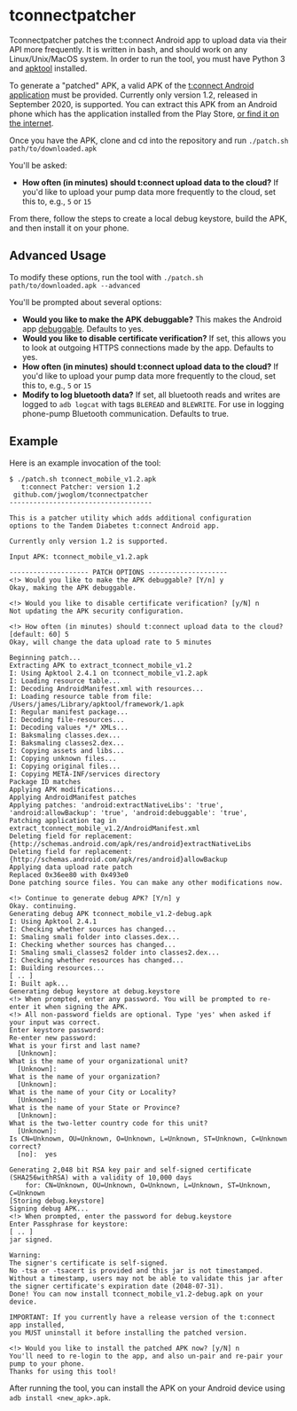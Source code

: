 # tconnectpatcher
Tconnectpatcher patches the t:connect Android app to upload data via their API more frequently.
It is written in bash, and should work on any Linux/Unix/MacOS system.
In order to run the tool, you must have Python 3 and [apktool](https://ibotpeaches.github.io/Apktool/install/) installed.

To generate a "patched" APK, a valid APK of the [t:connect Android application](https://play.google.com/store/apps/details?id=com.tandemdiabetes.tconnect) must be provided.
Currently only version 1.2, released in September 2020, is supported.
You can extract this APK from an Android phone which has the application installed from the Play Store, [or find it on the internet](http://google.com/search?q=com.tandemdiabetes.tconnect+1.2+android+apk).

Once you have the APK, clone and cd into the repository and run `./patch.sh path/to/downloaded.apk`

You'll be asked:

* **How often (in minutes) should t:connect upload data to the cloud?** If you'd like to upload your pump data more frequently to the cloud, set this to, e.g., `5` or `15`

From there, follow the steps to create a local debug keystore, build the APK, and then install it on your phone.

## Advanced Usage

To modify these options, run the tool with `./patch.sh path/to/downloaded.apk --advanced`

You'll be prompted about several options:

* **Would you like to make the APK debuggable?** This makes the Android app [debuggable](https://developer.android.com/guide/topics/manifest/application-element#debug). Defaults to yes.
* **Would you like to disable certificate verification?** If set, this allows you to look at outgoing HTTPS connections made by the app. Defaults to yes.
* **How often (in minutes) should t:connect upload data to the cloud?** If you'd like to upload your pump data more frequently to the cloud, set this to, e.g., `5` or `15`
* **Modify to log bluetooth data?** If set, all bluetooth reads and writes are logged to `adb logcat` with tags `BLEREAD` and `BLEWRITE`. For use in logging phone-pump Bluetooth communication. Defaults to true.


## Example

Here is an example invocation of the tool:

```
$ ./patch.sh tconnect_mobile_v1.2.apk
   t:connect Patcher: version 1.2
 github.com/jwoglom/tconnectpatcher
------------------------------------

This is a patcher utility which adds additional configuration
options to the Tandem Diabetes t:connect Android app.

Currently only version 1.2 is supported.

Input APK: tconnect_mobile_v1.2.apk

-------------------- PATCH OPTIONS --------------------
<!> Would you like to make the APK debuggable? [Y/n] y
Okay, making the APK debuggable.

<!> Would you like to disable certificate verification? [y/N] n
Not updating the APK security configuration.

<!> How often (in minutes) should t:connect upload data to the cloud? [default: 60] 5
Okay, will change the data upload rate to 5 minutes

Beginning patch...
Extracting APK to extract_tconnect_mobile_v1.2
I: Using Apktool 2.4.1 on tconnect_mobile_v1.2.apk
I: Loading resource table...
I: Decoding AndroidManifest.xml with resources...
I: Loading resource table from file: /Users/james/Library/apktool/framework/1.apk
I: Regular manifest package...
I: Decoding file-resources...
I: Decoding values */* XMLs...
I: Baksmaling classes.dex...
I: Baksmaling classes2.dex...
I: Copying assets and libs...
I: Copying unknown files...
I: Copying original files...
I: Copying META-INF/services directory
Package ID matches
Applying APK modifications...
Applying AndroidManifest patches
Applying patches: 'android:extractNativeLibs': 'true', 'android:allowBackup': 'true', 'android:debuggable': 'true',
Patching application tag in extract_tconnect_mobile_v1.2/AndroidManifest.xml
Deleting field for replacement: {http://schemas.android.com/apk/res/android}extractNativeLibs
Deleting field for replacement: {http://schemas.android.com/apk/res/android}allowBackup
Applying data upload rate patch
Replaced 0x36ee80 with 0x493e0
Done patching source files. You can make any other modifications now.

<!> Continue to generate debug APK? [Y/n] y
Okay. continuing.
Generating debug APK tconnect_mobile_v1.2-debug.apk
I: Using Apktool 2.4.1
I: Checking whether sources has changed...
I: Smaling smali folder into classes.dex...
I: Checking whether sources has changed...
I: Smaling smali_classes2 folder into classes2.dex...
I: Checking whether resources has changed...
I: Building resources...
[ .. ]
I: Built apk...
Generating debug keystore at debug.keystore
<!> When prompted, enter any password. You will be prompted to re-enter it when signing the APK.
<!> All non-password fields are optional. Type 'yes' when asked if your input was correct.
Enter keystore password:
Re-enter new password:
What is your first and last name?
  [Unknown]:
What is the name of your organizational unit?
  [Unknown]:
What is the name of your organization?
  [Unknown]:
What is the name of your City or Locality?
  [Unknown]:
What is the name of your State or Province?
  [Unknown]:
What is the two-letter country code for this unit?
  [Unknown]:
Is CN=Unknown, OU=Unknown, O=Unknown, L=Unknown, ST=Unknown, C=Unknown correct?
  [no]:  yes

Generating 2,048 bit RSA key pair and self-signed certificate (SHA256withRSA) with a validity of 10,000 days
	for: CN=Unknown, OU=Unknown, O=Unknown, L=Unknown, ST=Unknown, C=Unknown
[Storing debug.keystore]
Signing debug APK...
<!> When prompted, enter the password for debug.keystore
Enter Passphrase for keystore:
[ .. ]
jar signed.

Warning:
The signer's certificate is self-signed.
No -tsa or -tsacert is provided and this jar is not timestamped. Without a timestamp, users may not be able to validate this jar after the signer certificate's expiration date (2048-07-31).
Done! You can now install tconnect_mobile_v1.2-debug.apk on your device.

IMPORTANT: If you currently have a release version of the t:connect app installed,
you MUST uninstall it before installing the patched version.

<!> Would you like to install the patched APK now? [y/N] n
You'll need to re-login to the app, and also un-pair and re-pair your pump to your phone.
Thanks for using this tool!
```

After running the tool, you can install the APK on your Android device using `adb install <new_apk>.apk`.
